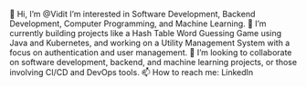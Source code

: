 👋 Hi, I’m @Vidit
I’m interested in Software Development, Backend Development, Computer Programming, and Machine Learning.
🌱 I’m currently building projects like a Hash Table Word Guessing Game using Java and Kubernetes, and working on a Utility Management System with a focus on authentication and user management.
🤝 I’m looking to collaborate on software development, backend, and machine learning projects, or those involving CI/CD and DevOps tools.
📫 How to reach me: LinkedIn
